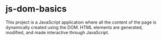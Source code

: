 # js-dom-basics
This project is a JavaScript application where all the content of the page is dynamically created using the DOM. HTML elements are generated, modified, and made interactive through JavaScript.
